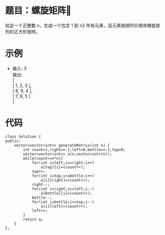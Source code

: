 # 题目：螺旋矩阵‖
给定一个正整数 n，生成一个包含 1 到 n2 所有元素，且元素按顺时针顺序螺旋排列的正方形矩阵。

# 示例
+ 输入: 3  
  输出:  
  [  
   [ 1, 2, 3 ],  
   [ 8, 9, 4 ],  
   [ 7, 6, 5 ]  
  ]  
# 代码
```
class Solution {
public:
    vector<vector<int>> generateMatrix(int n) {
        int count=1,right=n-1,left=0,bottle=n-1,top=0;
        vector<vector<int>> a(n,vector<int>(n));
        while(count<=n*n){
            for(int i=left;i<=right;i++)
                a[top][i]=(count++);
            top++;
            for(int i=top;i<=bottle;i++)
                a[i][right]=(count++);
            right--;
            for(int i=right;i>=left;i--)
                a[bottle][i]=(count++);
            bottle--;
            for(int i=bottle;i>=top;i--)
                a[i][left]=(count++);
            left++;
        }
        return a;
    }
};
```
